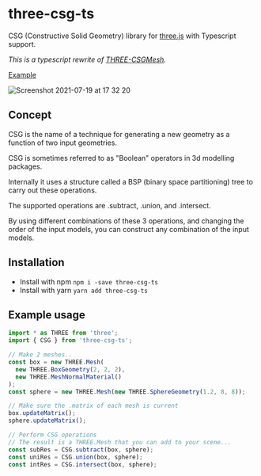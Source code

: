 # three-csg-ts

CSG (Constructive Solid Geometry) library for [three.js](https://github.com/mrdoob/three.js/) with Typescript support.

_This is a typescript rewrite of [THREE-CSGMesh](https://github.com/manthrax/THREE-CSGMesh)._

[Example](https://stackblitz.com/edit/three-csg-ts?file=index.ts)

![Screenshot 2021-07-19 at 17 32 20](https://user-images.githubusercontent.com/935782/126194933-45ac18d0-2459-4213-97d2-d46ffb67483c.png)

## Concept

CSG is the name of a technique for generating a new geometry as a function of two input geometries.

CSG is sometimes referred to as "Boolean" operators in 3d modelling packages.

Internally it uses a structure called a BSP (binary space partitioning) tree to carry out these operations.

The supported operations are .subtract, .union, and .intersect.

By using different combinations of these 3 operations, and changing the order of the input models, you can construct any combination of the input models.

## Installation

- Install with npm `npm i -save three-csg-ts`
- Install with yarn `yarn add three-csg-ts`

## Example usage

```ts
import * as THREE from 'three';
import { CSG } from 'three-csg-ts';

// Make 2 meshes..
const box = new THREE.Mesh(
  new THREE.BoxGeometry(2, 2, 2),
  new THREE.MeshNormalMaterial()
);
const sphere = new THREE.Mesh(new THREE.SphereGeometry(1.2, 8, 8));

// Make sure the .matrix of each mesh is current
box.updateMatrix();
sphere.updateMatrix();

// Perform CSG operations
// The result is a THREE.Mesh that you can add to your scene...
const subRes = CSG.subtract(box, sphere);
const uniRes = CSG.union(box, sphere);
const intRes = CSG.intersect(box, sphere);
```

